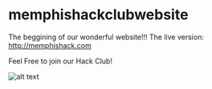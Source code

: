 # memphishackclubwebsite
The beggining of our wonderful website!!!
The live version:
http://memphishack.com

Feel Free to join our Hack Club!

![alt text](https://github.com/[philip-hub]/[memphishackclubwebsite]/blob/[master]/tree.png?raw=true)

